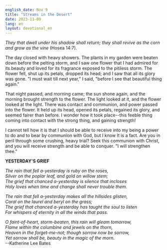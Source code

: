 ```yaml
---
english_date: Nov 9
title: "Streams in the Desert"
date: 2023-11-09
lang: en
layout: devotional_en
---
```





<p>

</p>

<p><em>They that dwell under his shadow shall return; they shall revive as the corn and grow as the vine</em> (Hosea 14:7).

</p>

<p>The day closed with heavy showers. The plants in my garden were beaten down before the pelting storm, and I saw one flower that I had admired for its beauty and loved for its fragrance exposed to the pitiless storm. The flower fell, shut up its petals, dropped its head; and I saw that all its glory was gone. "I must wait till next year," I said, "before I see that beautiful thing again."

</p>

<p>That night passed, and morning came; the sun shone again, and the morning brought strength to the flower. The light looked at it, and the flower looked at the light. There was contact and communion, and power passed into the flower. It held up its head, opened its petals, regained its glory, and seemed fairer than before. I wonder how it took place--this feeble thing coming into contact with the strong thing, and gaining strength!

</p>

<p>I cannot tell how it is that I should be able to receive into my being a power to do and to bear by communion with God, but I know It is a fact. Are you in peril through some crushing, heavy trial? Seek this communion with Christ, and you will receive strength and be able to conquer. "I will strengthen thee."

</p>

<p><strong>YESTERDAY'S GRIEF</strong>

</p>

<p><em>The rain that fell a-yesterday is ruby on the roses,<br/> Silver on the poplar leaf, and gold on willow stem;<br/> The grief that chanced a-yesterday is silence that incloses<br/> Holy loves when time and change shall never trouble them.</em>

</p>

<p><em>The rain that fell a-yesterday makes all the hillsides glisten,<br/> Coral on the laurel and beryl on the grass;<br/> The grief that chanced a-yesterday has taught the soul to listen<br/> For whispers of eternity in all the winds that pass.</em>

</p>

<p><em>O faint-of-heart, storm-beaten, this rain will gleam tomorrow,<br/> Flame within the columbine and jewels on the thorn,<br/> Heaven in the forget-me-not; though sorrow now be sorrow,<br/> Yet sorrow shall be, beauty in the magic of the morn.</em><br/> --Katherine Lee Bates

</p>

<p></p>
